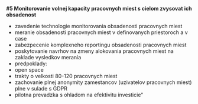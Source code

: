 **#5 Monitorovanie volnej kapacity pracovnych miest s cielom zvysovat ich obsadenost**

 - zavedenie technologie monitorovania obsadenosti pracovnych miest
 - meranie obsadenosti pracovnych miest v definovanych priestoroch a v case
 - zabezpecenie komplexneho reportingu obsadenosti pracovnych miest
 - poskytovanie navrhov na zmeny alokovania pracovnych miest na zaklade vysledkov merania
 - predpoklady:
 - open space
 - trakty o velkosti 80-120 pracovnych miest
 - zachovanie plnej anonymity zamestancov (uzivatelov pracovnych miest) plne v sulade s GDPR
 - pilotna prevadzka s ohladom na efektivitu investicie"
